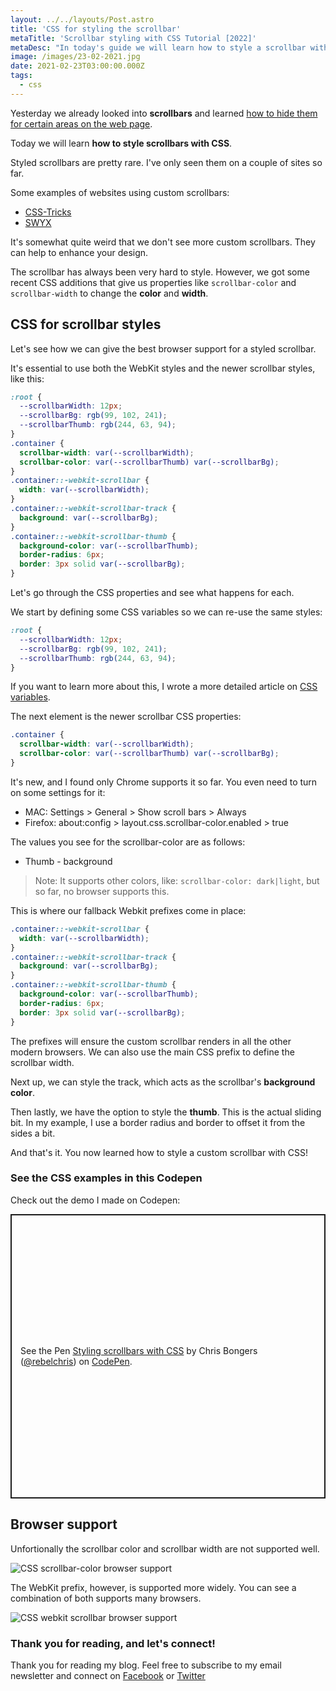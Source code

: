 ```yaml
---
layout: ../../layouts/Post.astro
title: 'CSS for styling the scrollbar'
metaTitle: 'Scrollbar styling with CSS Tutorial [2022]'
metaDesc: "In today's guide we will learn how to style a scrollbar with CSS. See the code examples in the Codepen!"
image: /images/23-02-2021.jpg
date: 2021-02-23T03:00:00.000Z
tags:
  - css
---
```


Yesterday we already looked into **scrollbars** and learned [how to hide them for certain areas on the web page](https://daily-dev-tips.pages.dev/posts/css-hide-scrollbars/).

Today we will learn **how to style scrollbars with CSS**.

Styled scrollbars are pretty rare. I've only seen them on a couple of sites so far.

Some examples of websites using custom scrollbars:

- [CSS-Tricks](https://css-tricks.com/)
- [SWYX](https://www.swyx.io/)

It's somewhat quite weird that we don't see more custom scrollbars. They can help to enhance your design.

The scrollbar has always been very hard to style. However, we got some recent CSS additions that give us properties like `scrollbar-color` and `scrollbar-width` to change the **color** and **width**.

## CSS for scrollbar styles

Let's see how we can give the best browser support for a styled scrollbar.

It's essential to use both the WebKit styles and the newer scrollbar styles, like this:

```css
:root {
  --scrollbarWidth: 12px;
  --scrollbarBg: rgb(99, 102, 241);
  --scrollbarThumb: rgb(244, 63, 94);
}
.container {
  scrollbar-width: var(--scrollbarWidth);
  scrollbar-color: var(--scrollbarThumb) var(--scrollbarBg);
}
.container::-webkit-scrollbar {
  width: var(--scrollbarWidth);
}
.container::-webkit-scrollbar-track {
  background: var(--scrollbarBg);
}
.container::-webkit-scrollbar-thumb {
  background-color: var(--scrollbarThumb);
  border-radius: 6px;
  border: 3px solid var(--scrollbarBg);
}
```

Let's go through the CSS properties and see what happens for each.

We start by defining some CSS variables so we can re-use the same styles:

```css
:root {
  --scrollbarWidth: 12px;
  --scrollbarBg: rgb(99, 102, 241);
  --scrollbarThumb: rgb(244, 63, 94);
}
```

If you want to learn more about this, I wrote a more detailed article on [CSS variables](https://daily-dev-tips.com/posts/how-to-use-css-vars/).

The next element is the newer scrollbar CSS properties:

```css
.container {
  scrollbar-width: var(--scrollbarWidth);
  scrollbar-color: var(--scrollbarThumb) var(--scrollbarBg);
}
```

It's new, and I found only Chrome supports it so far. You even need to turn on some settings for it:

- MAC: Settings > General > Show scroll bars > Always
- Firefox: about:config > layout.css.scrollbar-color.enabled > true

The values you see for the scrollbar-color are as follows:

- Thumb - background

> Note: It supports other colors, like: `scrollbar-color: dark|light`, but so far, no browser supports this.

This is where our fallback Webkit prefixes come in place:

```css
.container::-webkit-scrollbar {
  width: var(--scrollbarWidth);
}
.container::-webkit-scrollbar-track {
  background: var(--scrollbarBg);
}
.container::-webkit-scrollbar-thumb {
  background-color: var(--scrollbarThumb);
  border-radius: 6px;
  border: 3px solid var(--scrollbarBg);
}
```

The prefixes will ensure the custom scrollbar renders in all the other modern browsers.
We can also use the main CSS prefix to define the scrollbar width.

Next up, we can style the track, which acts as the scrollbar's **background color**.

Then lastly, we have the option to style the **thumb**. This is the actual sliding bit. In my example, I use a border radius and border to offset it from the sides a bit.

And that's it. You now learned how to style a custom scrollbar with CSS!

### See the CSS examples in this Codepen

Check out the demo I made on Codepen:

<p class="codepen" data-height="455" data-theme-id="dark" data-default-tab="result" data-user="rebelchris" data-slug-hash="vYyZOdQ" style="height: 455px; box-sizing: border-box; display: flex; align-items: center; justify-content: center; border: 2px solid; margin: 1em 0; padding: 1em;" data-pen-title="Styling scrollbars with CSS">
  <span>See the Pen <a href="https://codepen.io/rebelchris/pen/vYyZOdQ">
  Styling scrollbars with CSS</a> by Chris Bongers (<a href="https://codepen.io/rebelchris">@rebelchris</a>)
  on <a href="https://codepen.io">CodePen</a>.</span>
</p>
<script async src="https://cpwebassets.codepen.io/assets/embed/ei.js"></script>

## Browser support

Unfortionally the scrollbar color and scrollbar width are not supported well.

![CSS scrollbar-color browser support](https://caniuse.bitsofco.de/static/v1/mdn-css__properties__scrollbar-color-1613629628559.png)

The WebKit prefix, however, is supported more widely. You can see a combination of both supports many browsers.

![CSS webkit scrollbar browser support](https://caniuse.bitsofco.de/static/v1/mdn-css__selectors__-webkit-scrollbar-1613629673574.png)

### Thank you for reading, and let's connect!

Thank you for reading my blog. Feel free to subscribe to my email newsletter and connect on [Facebook](https://www.facebook.com/DailyDevTipsBlog) or [Twitter](https://twitter.com/DailyDevTips1)
